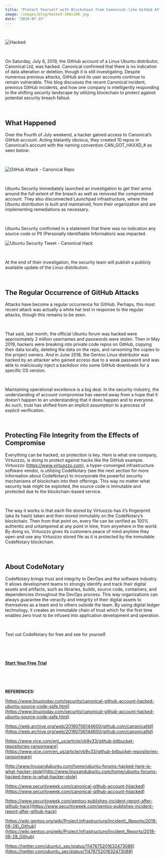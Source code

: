 ```yaml
---
title: "Protect Yourself with Blockchain from Canonical-like GitHub Attacks"
image: /images/blog/Hacked-300x200.jpg
date: "2019-07-15"
---
```


 

![Hacked](/images/blog/Hacked-300x200.jpg)

 

On Saturday, July 6, 2019, the GitHub account of a Linux Ubuntu distributor, Canonical Ltd, was hacked. Canonical confirmed that there is no indication of data alteration or deletion, though it is still investigating. Despite numerous previous attacks, GitHub and its user accounts continue to remain vulnerable. This blog discusses the recent Canonical incident, previous GitHub incidents, and how one company is intelligently responding to the shifting security landscape by utilizing blockchain to protect against potential security breach fallout. 

 

## **What Happened**

Over the Fourth of July weekend, a hacker gained access to Canonical’s GitHub account. Acting blatantly obvious, they created 10 repos in Canonical’s account with the naming convention CAN\_GOT\_HAXXD\_# as seen below:

 

![GitHub Attack - Canonical Repo](/images/blog/Screenshot-2019-07-12-10.26.39-300x292.png)

 

Ubuntu Security immediately launched an investigation to get their arms around the full extent of the breach as well as removed the compromised account. They also disconnected Launchpad infrastructure, where the Ubuntu distribution is built and maintained, from their organization and are implementing remediations as necessary. 

 

Ubuntu Security confirmed in a statement that there was no indication any source code or PII (Personally Identifiable Information) was impacted.

![Ubuntu Security Tweet - Canonical Hack](/images/blog/Screenshot-2019-07-12-10.47.40-294x300.png)

 

At the end of their investigation, the security team will publish a publicly available update of the Linux distribution. 

 

## **The Regular Occurrence of GitHub Attacks**

Attacks have become a regular occurrence for GitHub. Perhaps, this most recent attack was actually a white hat test in response to the regular attacks, though this remains to be seen. 

 

That said, last month, the official Ubuntu forum was hacked were approximately 2 million usernames and passwords were stolen. Then in May 2019, hackers were breaking into private code repos on GitHub, copying their data locally, deleting the data on the repo, and ransoming the copies to the project owners. And in June 2018, the Gentoo Linux distributor was hacked by an attacker who gained access due to a weak password and was able to maliciously inject a backdoor into some GitHub downloads for a specific OS version. 

 

Maintaining operational excellence is a big deal. In the security industry, the understanding of account compromise has veered away from a hope that it doesn’t happen to an understanding that it does happen and to everyone. As such, trust has shifted from an implicit assumption to a process of explicit verification.

 

## **Protecting File Integrity from the Effects of Compromise**

Everything can be hacked, so protection is key. Here is what one company, Virtuozzo, is doing to protect against hacks like the GitHub example. Virtuozzo (https://www.virtuozzo.com), a hyper-converged infrastructure software vendor, is utilizing CodeNotary (see the next section for more information about CodeNotary) to incorporate the powerful security mechanisms of blockchain into their offerings. This way no matter what security leak might be exploited, the source code is immutable and protected due to the blockchain-based service.

 

The way it works is that each file stored by Virtuozzo has it’s fingerprint (aka its hash) taken and then stored immutably on the CodeNotary’s blockchain. Then from that point on, every file can be verified as 100% authentic and untampered at any point in time, from anywhere in the world. By doing so, Virtuozzo gives its customers peace of mind anytime they open and use any Virtuozzo stored file as it is protected by the immutable CodeNotary blockchain.

 

## **About CodeNotary**

CodeNotary brings trust and integrity to DevOps and the software industry. It allows development teams to strongly identify and track their digital assets and artifacts, such as libraries, builds, source code, containers, and dependencies throughout the DevOps process. This way organizations can always guarantee the veracity and integrity of their digital assets to themselves as a team and to others outside the team. By using digital ledger technology, it creates an immutable chain of trust which for the first time enables zero trust to be infused into application development and operation.

 

Test out CodeNotary for free and see for yourself.

 

 

**[Start Your Free Trial](https://dashboard.codenotary.io/auth/signup)**

 

 

**REFERENCES:**

[https://www.linuxtoday.com/security/canonical-github-account-hacked-ubuntu-source-code-safe.html](https://www.linuxtoday.com/security/canonical-github-account-hacked-ubuntu-source-code-safe.html)

[https://web.archive.org/web/20190706144600/github.com/canonicalltd](https://web.archive.org/web/20190706144600/github.com/canonicalltd)

[https://www.vice.com/en\_us/article/vb9v33/github-bitbucket-repositories-ransomware](https://www.vice.com/en_us/article/vb9v33/github-bitbucket-repositories-ransomware)

[http://www.linuxandubuntu.com/home/ubuntu-forums-hacked-here-is-what-hacker-stole](http://www.linuxandubuntu.com/home/ubuntu-forums-hacked-here-is-what-hacker-stole)

[https://www.securityweek.com/canonical-github-account-hijacked](https://www.securityweek.com/canonical-github-account-hijacked)

[https://www.securityweek.com/gentoo-publishes-incident-report-after-github-hack](https://www.securityweek.com/gentoo-publishes-incident-report-after-github-hack)

[https://wiki.gentoo.org/wiki/Project:Infrastructure/Incident\_Reports/2018-06-28\_Github](https://wiki.gentoo.org/wiki/Project:Infrastructure/Incident_Reports/2018-06-28_Github)

[https://twitter.com/ubuntu\_sec/status/1147675201632473088](https://twitter.com/ubuntu_sec/status/1147675201632473088)
